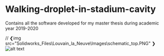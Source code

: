 # Walking-droplet-in-stadium-cavity
Contains all the software developed for my master thesis during academic year 2019-2020 

// ❮img src="Solidworks_Files\Louvain_la_Neuve\Images\schematic_top.PNG" ❯
![alt text](https://github.com/reivilo3/Walking-droplet-in-stadium-cavity/tree/master/Solidworks_Files/Louvain_la_Neuve/Images/schematic_top.PNG)


